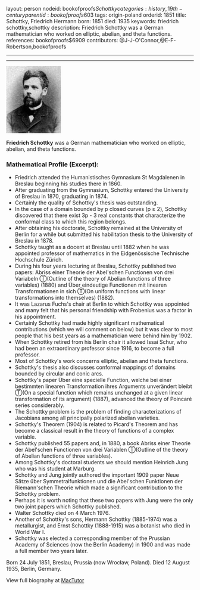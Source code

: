 layout: person
nodeid: bookofproofs$Schottky
categories: history,19th-century
parentid: bookofproofs$603
tags: origin-poland
orderid: 1851
title: Schottky, Friedrich Hermann
born: 1851
died: 1935
keywords: friedrich schottky,schottky
description: Friedrich Schottky was a German mathematician who worked on elliptic, abelian, and theta functions.
references: bookofproofs$6909
contributors: @J-J-O'Connor,@E-F-Robertson,bookofproofs

---



---

![Schottky.jpg](https://github.com/bookofproofs/bookofproofs.github.io/blob/main/_sources/_assets/images/portraits/Schottky.jpg?raw=true)

**Friedrich Schottky** was a German mathematician who worked on elliptic, abelian, and theta functions.

### Mathematical Profile (Excerpt):
* Friedrich attended the Humanistisches Gymnasium St Magdalenen in Breslau beginning his studies there in 1860.
* After graduating from the Gymnasium, Schottky entered the University of Breslau in 1870, graduating in 1874.
* Certainly the quality of Schottky's thesis was outstanding.
* In the case of a domain bounded by p closed curves (p ≥ 2), Schottky discovered that there exist 3p - 3 real constants that characterize the conformal class to which this region belongs.
* After obtaining his doctorate, Schottky remained at the University of Berlin for a while but submitted his habilitation thesis to the University of Breslau in 1878.
* Schottky taught as a docent at Breslau until 1882 when he was appointed professor of mathematics in the Eidgenössische Technische Hochschule Zürich.
* During his four years lecturing at Breslau, Schottky published two papers: Abriss einer Theorie der Abel'schen Functionen von drei Variabeln Ⓣ(Outline of the theory of Abelian functions of three variables) (1880) and Über eindeutige Functionen mit linearen Transformationen in sich Ⓣ(On uniform functions with linear transformations into themselves) (1882).
* It was Lazarus Fuchs's chair at Berlin to which Schottky was appointed and many felt that his personal friendship with Frobenius was a factor in his appointment.
* Certainly Schottky had made highly significant mathematical contributions (which we will comment on below) but it was clear to most people that his best years as a mathematician were behind him by 1902.
* When Schottky retired from his Berlin chair it allowed Issai Schur, who had been an extraordinary professor since 1916, to become a full professor.
* Most of Schottky's work concerns elliptic, abelian and theta functions.
* Schottky's thesis also discusses conformal mappings of domains bounded by circular and conic arcs.
* Schottky's paper Über eine specielle Function, welche bei einer bestimmten linearen Transformation ihres Arguments unverändert bleibt Ⓣ(On a special function which remains unchanged at a given linear transformation of its argument) (1887), advanced the theory of Poincaré series considerably.
* The Schottky problem is the problem of finding characterizations of Jacobians among all principally polarized abelian varieties.
* Schottky's Theorem (1904) is related to Picard's Theorem and has become a classical result in the theory of functions of a complex variable.
* Schottky published 55 papers and, in 1880, a book Abriss einer Theorie der Abel'schen Functionen von drei Variablen Ⓣ(Outline of the theory of Abelian functions of three variables).
* Among Schottky's doctoral students we should mention Heinrich Jung who was his student at Marburg.
* Schottky and Jung jointly authored the important 1909 paper Neue Sätze über Symmetralfunktionen und die Abel'schen Funktionen der Riemann'schen Theorie which made a significant contribution to the Schottky problem.
* Perhaps it is worth noting that these two papers with Jung were the only two joint papers which Schottky published.
* Walter Schottky died on 4 March 1976.
* Another of Schottky's sons, Hermann Schottky (1885-1974) was a metallurgist, and Ernst Schottky (1888-1915) was a botanist who died in World War I.
* Schottky was elected a corresponding member of the Prussian Academy of Sciences (now the Berlin Academy) in 1900 and was made a full member two years later.

Born 24 July 1851, Breslau, Prussia (now Wrocław, Poland). Died 12 August 1935, Berlin, Germany.

View full biography at [MacTutor](https://mathshistory.st-andrews.ac.uk/Biographies/Schottky/)
